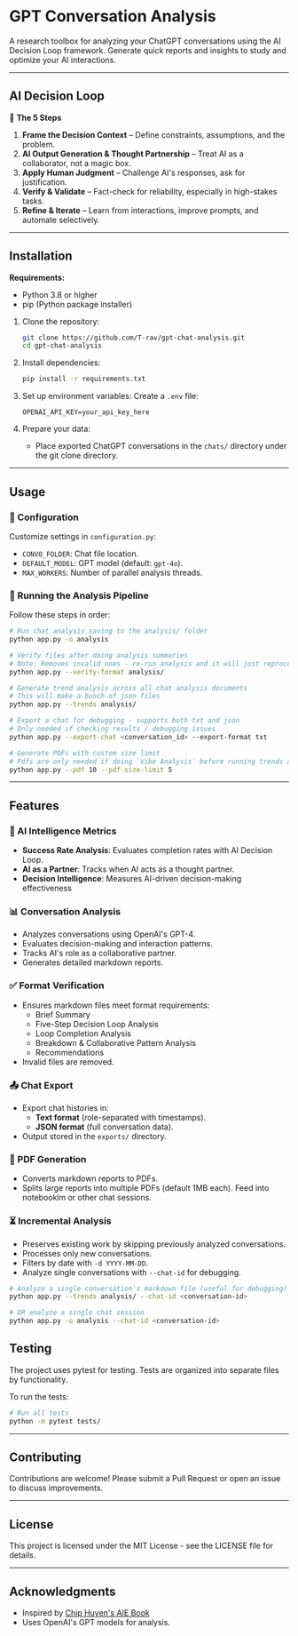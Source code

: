 # GPT Conversation Analysis

A research toolbox for analyzing your ChatGPT conversations using the AI Decision Loop framework. Generate quick reports and insights to study and optimize your AI interactions.

---

## AI Decision Loop

🚀 **The 5 Steps**
1. **Frame the Decision Context** – Define constraints, assumptions, and the problem.
2. **AI Output Generation & Thought Partnership** – Treat AI as a collaborator, not a magic box.
3. **Apply Human Judgment** – Challenge AI's responses, ask for justification.
4. **Verify & Validate** – Fact-check for reliability, especially in high-stakes tasks.
5. **Refine & Iterate** – Learn from interactions, improve prompts, and automate selectively.

---

## Installation

**Requirements:**
- Python 3.8 or higher
- pip (Python package installer)

1. Clone the repository:
   ```bash
   git clone https://github.com/T-rav/gpt-chat-analysis.git
   cd gpt-chat-analysis
   ```

2. Install dependencies:
   ```bash
   pip install -r requirements.txt
   ```

3. Set up environment variables:
   Create a `.env` file:
     ```env
     OPENAI_API_KEY=your_api_key_here
     ```

4. Prepare your data:
   - Place exported ChatGPT conversations in the `chats/` directory under the git clone directory.

---

## Usage

### 🔧 Configuration
Customize settings in `configuration.py`:
- `CONVO_FOLDER`: Chat file location.
- `DEFAULT_MODEL`: GPT model (default: `gpt-4o`).
- `MAX_WORKERS`: Number of parallel analysis threads.

### 🚀 Running the Analysis Pipeline

Follow these steps in order:
```bash
# Run chat analysis saving to the analysis/ folder
python app.py -o analysis

# Verify files after doing analysis summaries
# Note: Removes invalid ones - re-run analysis and it will just reprocess the bad ones
python app.py --verify-format analysis/

# Generate trend analysis across all chat analysis documents
# This will make a bunch of json files
python app.py --trends analysis/

# Export a chat for debugging - supports both txt and json
# Only needed if checking results / debugging issues
python app.py --export-chat <conversation_id> --export-format txt

# Generate PDFs with custom size limit
# Pdfs are only needed if doing `Vibe Analysis` before running trends analysis
python app.py --pdf 10 --pdf-size-limit 5
```
---

## Features

### 🧠 AI Intelligence Metrics
- **Success Rate Analysis**: Evaluates completion rates with AI Decision Loop.
- **AI as a Partner**: Tracks when AI acts as a thought partner.
- **Decision Intelligence**: Measures AI-driven decision-making effectiveness

### 📊 Conversation Analysis
- Analyzes conversations using OpenAI's GPT-4.
- Evaluates decision-making and interaction patterns.
- Tracks AI's role as a collaborative partner.
- Generates detailed markdown reports.

### ✅ Format Verification
- Ensures markdown files meet format requirements:
  - Brief Summary
  - Five-Step Decision Loop Analysis
  - Loop Completion Analysis
  - Breakdown & Collaborative Pattern Analysis
  - Recommendations
- Invalid files are removed.

### 📤 Chat Export
- Export chat histories in:
  - **Text format** (role-separated with timestamps).
  - **JSON format** (full conversation data).
- Output stored in the `exports/` directory.

### 📄 PDF Generation
- Converts markdown reports to PDFs.
- Splits large reports into multiple PDFs (default 1MB each). Feed into notebooklm or other chat sessions.


### ⏳ Incremental Analysis
- Preserves existing work by skipping previously analyzed conversations.
- Processes only new conversations.
- Filters by date with `-d YYYY-MM-DD`.
- Analyze single conversations with `--chat-id` for debugging.

```bash
# Analyze a single conversation's markdown file (useful for debugging)
python app.py --trends analysis/ --chat-id <conversation-id>

# OR analyze a single chat session
python app.py -o analysis --chat-id <conversation-id>
```

## Testing

The project uses pytest for testing. Tests are organized into separate files by functionality.

To run the tests:

```bash
# Run all tests
python -m pytest tests/
```

---

## Contributing

Contributions are welcome! Please submit a Pull Request or open an issue to discuss improvements.

---

## License

This project is licensed under the MIT License - see the LICENSE file for details.

---

## Acknowledgments

- Inspired by [Chip Huyen's AIE Book](https://github.com/chiphuyen/aie-book)
- Uses OpenAI's GPT models for analysis.

